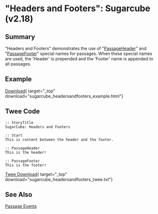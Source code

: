 # "Headers and Footers": Sugarcube (v2.18)

## Summary

"Headers and Footers" demonstrates the use of "[PassageHeader](http://www.motoslave.net/sugarcube/2/docs/special-names.html#special-passages-passageheader)" and "[PassageFooter](http://www.motoslave.net/sugarcube/2/docs/special-names.html#special-passages-passagefooter)" special names for passages. When these special names are used, the 'Header' is prepended and the 'Footer' name is appended to all passages.

## Example

[Download](sugarcube_headersandfooters_example.html){ target="_top" download="sugarcube_headersandfooters_example.html"}

## Twee Code

```twee
:: StoryTitle
SugarCube: Headers and Footers

:: Start
This is content between the header and the footer.

:: PassageHeader
This is the header!

:: PassageFooter
This is the footer!

```

[Twee Download](sugarcube_headersandfooters_twee.txt){ target="_top" download="sugarcube_headersandfooters_twee.txt"}

## See Also

[Passage Events](../../passageevents/sugarcube/sugarcube_passage_events.md)
